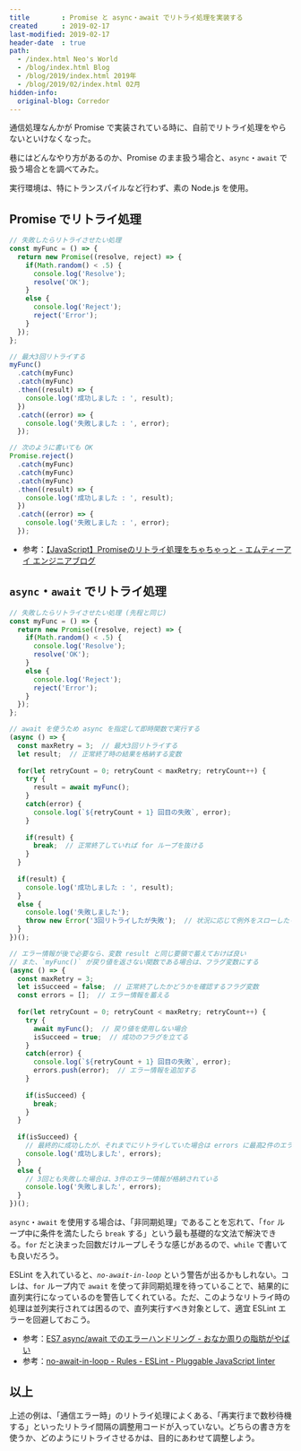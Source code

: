 ```yaml
---
title        : Promise と async・await でリトライ処理を実装する
created      : 2019-02-17
last-modified: 2019-02-17
header-date  : true
path:
  - /index.html Neo's World
  - /blog/index.html Blog
  - /blog/2019/index.html 2019年
  - /blog/2019/02/index.html 02月
hidden-info:
  original-blog: Corredor
---
```


通信処理なんかが Promise で実装されている時に、自前でリトライ処理をやらないといけなくなった。

巷にはどんなやり方があるのか、Promise のまま扱う場合と、`async`・`await` で扱う場合とを調べてみた。

実行環境は、特にトランスパイルなど行わず、素の Node.js を使用。

## Promise でリトライ処理

```javascript
// 失敗したらリトライさせたい処理
const myFunc = () => {
  return new Promise((resolve, reject) => {
    if(Math.random() < .5) {
      console.log('Resolve');
      resolve('OK');
    }
    else {
      console.log('Reject');
      reject('Error');
    }
  });
};

// 最大3回リトライする
myFunc()
  .catch(myFunc)
  .catch(myFunc)
  .then((result) => {
    console.log('成功しました : ', result);
  })
  .catch((error) => {
    console.log('失敗しました : ', error);
  });

// 次のように書いても OK
Promise.reject()
  .catch(myFunc)
  .catch(myFunc)
  .catch(myFunc)
  .then((result) => {
    console.log('成功しました : ', result);
  })
  .catch((error) => {
    console.log('失敗しました : ', error);
  });
```

- 参考：[【JavaScript】Promiseのリトライ処理をちゃちゃっと - エムティーアイ エンジニアブログ](https://tech.mti.co.jp/entry/2017/09/19/205854)

## `async`・`await` でリトライ処理

```javascript
// 失敗したらリトライさせたい処理 (先程と同じ)
const myFunc = () => {
  return new Promise((resolve, reject) => {
    if(Math.random() < .5) {
      console.log('Resolve');
      resolve('OK');
    }
    else {
      console.log('Reject');
      reject('Error');
    }
  });
};

// await を使うため async を指定して即時関数で実行する
(async () => {
  const maxRetry = 3;  // 最大3回リトライする
  let result;  // 正常終了時の結果を格納する変数
  
  for(let retryCount = 0; retryCount < maxRetry; retryCount++) {
    try {
      result = await myFunc();
    }
    catch(error) {
      console.log(`${retryCount + 1} 回目の失敗`, error);
    }
    
    if(result) {
      break;  // 正常終了していれば for ループを抜ける
    }
  }
  
  if(result) {
    console.log('成功しました : ', result);
  }
  else {
    console.log('失敗しました');
    throw new Error('3回リトライしたが失敗');  // 状況に応じて例外をスローしたり…
  }
})();

// エラー情報が後で必要なら、変数 result と同じ要領で蓄えておけば良い
// また、`myFunc()` が戻り値を返さない関数である場合は、フラグ変数にする
(async () => {
  const maxRetry = 3;
  let isSucceed = false;  // 正常終了したかどうかを確認するフラグ変数
  const errors = [];  // エラー情報を蓄える
  
  for(let retryCount = 0; retryCount < maxRetry; retryCount++) {
    try {
      await myFunc();  // 戻り値を使用しない場合
      isSucceed = true;  // 成功のフラグを立てる
    }
    catch(error) {
      console.log(`${retryCount + 1} 回目の失敗`, error);
      errors.push(error);  // エラー情報を追加する
    }
    
    if(isSucceed) {
      break;
    }
  }
  
  if(isSucceed) {
    // 最終的に成功したが、それまでにリトライしていた場合は errors に最高2件のエラー情報が追加されることになる
    console.log('成功しました', errors);
  }
  else {
    // 3回とも失敗した場合は、3件のエラー情報が格納されている
    console.log('失敗しました', errors);
  }
})();
```

`async`・`await` を使用する場合は、「非同期処理」であることを忘れて、「`for` ループ中に条件を満たしたら `break` する」という最も基礎的な文法で解決できる。`for` だと決まった回数だけループしそうな感じがあるので、`while` で書いても良いだろう。

ESLint を入れていると、*`no-await-in-loop`* という警告が出るかもしれない。コレは、`for` ループ内で `await` を使って非同期処理を待っていることで、結果的に直列実行になっているのを警告してくれている。ただ、このようなリトライ時の処理は並列実行されては困るので、直列実行すべき対象として、適宜 ESLint エラーを回避しておこう。

- 参考：[ES7 async/await でのエラーハンドリング - おなか周りの脂肪がやばい](https://hatz48.hatenablog.com/entry/2015/10/09/225610)
- 参考：[no-await-in-loop - Rules - ESLint - Pluggable JavaScript linter](https://eslint.org/docs/rules/no-await-in-loop)

## 以上

上述の例は、「通信エラー時」のリトライ処理によくある、「再実行まで数秒待機する」といったリトライ間隔の調整用コードが入っていない。どちらの書き方を使うか、どのようにリトライさせるかは、目的にあわせて調整しよう。
